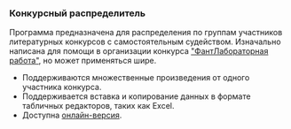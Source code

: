 ### Конкурсный распределитель

Программа предназначена для распределения по группам участников литературных конкурсов с самостоятельным судейством. Изначально написана для помощи в организации конкурса ["ФантЛабораторная работа"](https://fantlab.ru/award99), но может применяться шире.

- Поддерживаются множественные произведения от одного участника конкурса.
- Поддерживается вставка и копирование данных в формате табличных редакторов, таких как Excel.
- Доступна [онлайн-версия](https://uteal.github.io/korra/).
